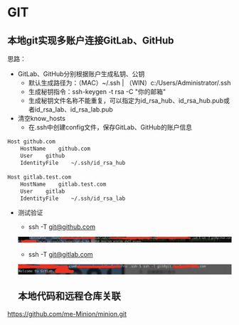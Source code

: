 # GIT

## 本地git实现多账户连接GitLab、GitHub
思路：
- GitLab、GitHub分别根据账户生成私钥、公钥
    - 默认生成路径为：（MAC）~/.ssh | （WIN）c:/Users/Administrator/.ssh
    - 生成秘钥指令：ssh-keygen -t rsa -C "你的邮箱"
    - 生成秘钥文件名称不能重复，可以指定为id_rsa_hub、id_rsa_hub.pub或者id_rsa_lab、id_rsa_lab.pub
- 清空know_hosts
  - 在.ssh中创建config文件，保存GitLab、GitHub的账户信息 

```
Host github.com
    HostName    github.com
    User    github
    IdentityFile    ~/.ssh/id_rsa_hub
    
Host gitlab.test.com
    HostName    gitlab.test.com
    User    gitlab
    IdentityFile    ~/.ssh/id_rsa_lab
```
- 测试验证
  - ssh -T git@github.com 
  
  ![avatar](./pic/github1.jpg)
  - ssh -T git@gitlab.com
  
  ![avatar](./pic/gitlab1.png)
  
  ## 本地代码和远程仓库关联
  
https://github.com/me-Minion/minion.git